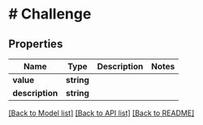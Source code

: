 # # Challenge

## Properties

Name | Type | Description | Notes
------------ | ------------- | ------------- | -------------
**value** | **string** |  |
**description** | **string** |  |

[[Back to Model list]](../../README.md#models) [[Back to API list]](../../README.md#endpoints) [[Back to README]](../../README.md)
